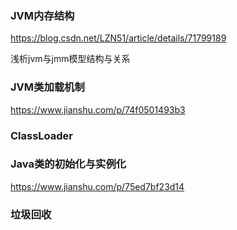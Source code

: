 
### JVM内存结构

https://blog.csdn.net/LZN51/article/details/71799189

浅析jvm与jmm模型结构与关系

### JVM类加载机制

https://www.jianshu.com/p/74f0501493b3

### ClassLoader

### Java类的初始化与实例化

https://www.jianshu.com/p/75ed7bf23d14

### 垃圾回收
